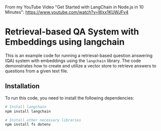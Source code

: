 From my YouTube Video "Get Started with LangChain in Node.js in 10 Minutes": https://www.youtube.com/watch?v=Wxx1KUWJFv4

# Retrieval-based QA System with Embeddings using langchain

This is an example code for running a retrieval-based question answering (QA) system with embeddings using the `langchain` library. The code demonstrates how to create and utilize a vector store to retrieve answers to questions from a given text file.

## Installation

To run this code, you need to install the following dependencies:

```bash
# Install langchain
npm install langchain

# Install other necessary libraries
npm install fs dotenv
